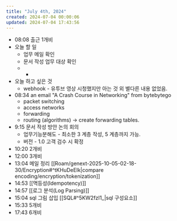 ```yaml
---
title: "July 4th, 2024"
created: 2024-07-04 00:00:06
updated: 2024-07-04 17:43:56
---
```

  * 08:08 출근 1개비
  * 오늘 할 일
    * 업무 메일 확인
    * 문서 작성 업무 대상 확인
    * -
  * 오늘 하고 싶은 것
    * webhook - 유투브 영상 시청했지만 아는 것 외 별다른 내용 없었음.
  * 08:34 an email "A Crash Course in Networking" from bytebytego
    * packet switching
    * access networks
    * forwarding
    * routing (algorithms) -> create forwarding tables.
  * 9:15 문서 작성 방안 논의 회의
    * 업무기능분해도 - 최소한 3 계층 작성, 5 계층까지 가능.
    * 버전 - 1.0 고객 검수 시 확정
  * 10:20 2개비
  * 12:00 3개비
  * 13:04 메일 정리 [[Roam/genext-2025-10-05-02-18-30/Encryption#^tKHuDeEIk|compare encoding/encryption/tokenization]]
  * 14:53 [[멱등성(Idempotency)]]
  * 14:57 [[로그 분석(Log Parsing)]]
  * 15:04 sql 그림 삽입 [[SQL#^5KW2fzI1_|sql 구성요소]]
  * 15:33 5개비
  * 17:43 6개비
